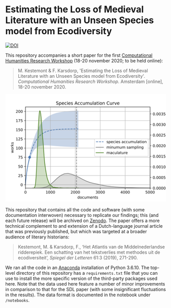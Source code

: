 # Estimating the Loss of Medieval Literature with an Unseen Species model from Ecodiversity

[![DOI](https://zenodo.org/badge/DOI/10.5281/zenodo.4030681.svg)](https://doi.org/10.5281/zenodo.4030681)

This repository accompanies a short paper for the first [Computational Humanities Research Workshop](https://www.computational-humanities-research.org/) (18-20 november 2020; to be held online):

> M. Kestemont & F. Karsdorp, 'Estimating the Loss of Medieval Literature with an Unseen Species model from Ecodiversity'. *Computational Humanities Research Workshop*. Amsterdam [online], 18-20 november 2020.

![Example image of a species accumulation curve](figures/accumulation.png)

This repository that contains all the code and software (with some documentation interwoven) necessary to replicate our findings; this (and each future release) will be archived on [Zenodo](https://zenodo.org/). The paper offers a more technical complement to and extension of a Dutch-language journal article that was previously published, but which was targeted at a broader audience of literary historians:

> Kestemont, M. & Karsdorp, F., ‘Het Atlantis van de Middelnederlandse ridderepiek. Een schatting van het tekstverlies met methodes uit de ecodiversiteit’, *Spiegel der Letteren* 61:3 (2019), 271-290.

We ran all the code in an [Anaconda](https://www.anaconda.com/) installation of Python 3.6.10. The top-level directory of this repository has a `requirements.txt` file that you can use to install the more specific version of the third-party packages used here. Note that the data used here feature a number of minor improvements in comparison to that for the SDL paper (with some insignificant fluctuations in the results). The data format is documented in the notebook under `/notebooks`.
